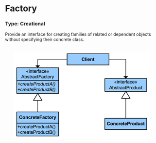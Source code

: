 # Factory
### Type: Creational

<p>Provide an interface for creating families of related or dependent objects without specifying their concrete class.</p>

<br/>

<div align="center">
  <a><img src="https://github.com/Akorra/HeadFirstDesignPatternsCpp/blob/master/Factory/dia.png"></a><br><br>
</div>
